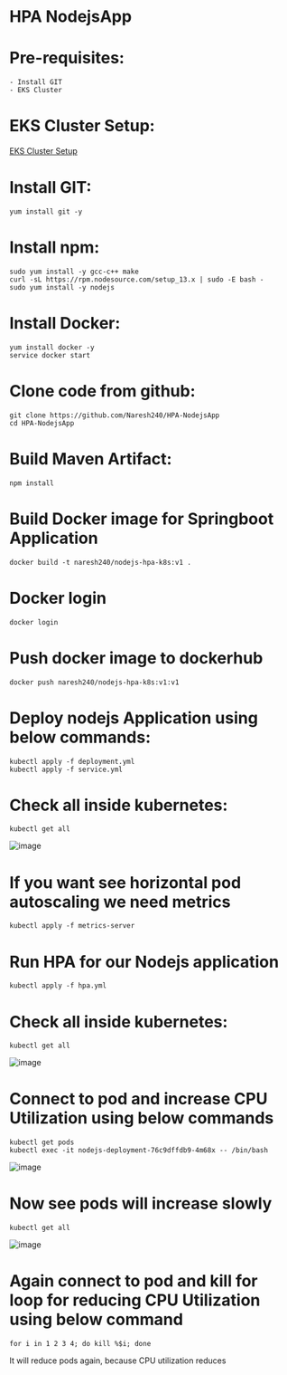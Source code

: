 # HPA NodejsApp

# Pre-requisites:
    - Install GIT
    - EKS Cluster
# EKS Cluster Setup:
  [EKS Cluster Setup](https://github.com/Naresh240/eks-cluster-setup/blob/main/README.md)
# Install GIT:
    yum install git -y
# Install npm:
    sudo yum install -y gcc-c++ make
    curl -sL https://rpm.nodesource.com/setup_13.x | sudo -E bash -
    sudo yum install -y nodejs
# Install Docker:
    yum install docker -y
    service docker start
# Clone code from github:
    git clone https://github.com/Naresh240/HPA-NodejsApp
    cd HPA-NodejsApp
# Build Maven Artifact:
    npm install
# Build Docker image for Springboot Application
    docker build -t naresh240/nodejs-hpa-k8s:v1 .
# Docker login
    docker login
# Push docker image to dockerhub
    docker push naresh240/nodejs-hpa-k8s:v1:v1
# Deploy nodejs Application using below commands:
    kubectl apply -f deployment.yml
    kubectl apply -f service.yml
# Check all inside kubernetes:
    kubectl get all
![image](https://user-images.githubusercontent.com/58024415/95016236-5610a500-066f-11eb-9779-2c538af6bbd4.png)
# If you want see horizontal pod autoscaling we need metrics
    kubectl apply -f metrics-server
# Run HPA for our Nodejs application
    kubectl apply -f hpa.yml
# Check all inside kubernetes:
    kubectl get all  
![image](https://user-images.githubusercontent.com/58024415/95016285-bc95c300-066f-11eb-92db-d7ce4ea32bde.png)
# Connect to pod and increase CPU Utilization using below commands
    kubectl get pods
    kubectl exec -it nodejs-deployment-76c9dffdb9-4m68x -- /bin/bash
![image](https://user-images.githubusercontent.com/58024415/95016529-26fb3300-0671-11eb-91ce-e671faf10260.png)
# Now see pods will increase slowly
    kubectl get all
![image](https://user-images.githubusercontent.com/58024415/95016364-36c64780-0670-11eb-8a5a-3dfbb9c438f5.png)
# Again connect to pod and kill for loop for reducing CPU Utilization using below command
    for i in 1 2 3 4; do kill %$i; done
It will reduce pods again, because CPU utilization reduces
